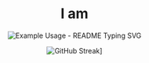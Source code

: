 <div align="center">
  <h1 align="center"> I am </h1>
  
  <p align="center">
      <img src="https://readme-typing-svg.demolab.com/?lines=Product Developer;Full-Stack Web Developer;Digital Marketing Expert;Graphic Designer; Radhe Shyam Salopanthula &font=Fira%20Code&center=true&width=380&height=50&duration=4000&pause=1000" alt="Example Usage - README Typing SVG">

  </p>
  
![GitHub Streak](https://streak-stats.demolab.com?user=imradhe&theme=dark&border_radius=2.5&exclude_days=Sun&type=png&sideNums=EB5454&fire=EB5454)]

 </div>
